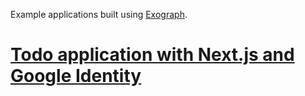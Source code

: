 Example applications built using [Exograph](https://exograph.dev).

# [Todo application with Next.js and Google Identity](todo-with-nextjs-google-auth)